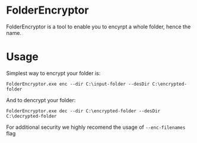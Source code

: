 # FolderEncryptor
FolderEncryptor is a tool to enable you to encyrpt a whole folder, hence the name.

# Usage

Simplest way to encrypt your folder is:
```
FolderEncryptor.exe enc --dir C:\input-folder --desDir C:\encrypted-folder 
```

And to dencrypt your folder:
```
FolderEncryptor.exe dec --dir C:\encrypted-folder --desDir C:\decrypted-folder 
```

For additional security we highly recomend the usage of `--enc-filenames` flag